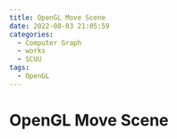 ```yaml
---
title: OpenGL Move Scene
date: 2022-08-03 21:05:59
categories:
  - Computer Graph
  - works
  - SCUU
tags:
  - OpenGL
---
```


# OpenGL Move Scene